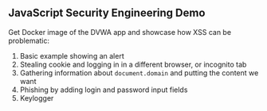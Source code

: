 ## JavaScript Security Engineering Demo

Get Docker image of the DVWA app and showcase how XSS can be problematic:

1. Basic example showing an alert
2. Stealing cookie and logging in in a different browser, or incognito tab
3. Gathering information about `document.domain` and putting the content we want
4. Phishing by adding login and password input fields
5. Keylogger
